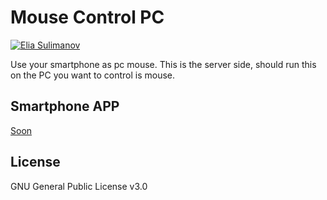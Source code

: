 # Mouse Control PC

[![Elia Sulimanov](https://image.ibb.co/mBx97A/powerd-by-Elia-Sulimanov.jpg)](https://www.linkedin.com/in/elia-sulimanov/)

Use your smartphone as pc mouse.
This is the server side, should run this on the PC you want to control is mouse.

## Smartphone APP
[Soon](#)

## License
GNU General Public License v3.0
